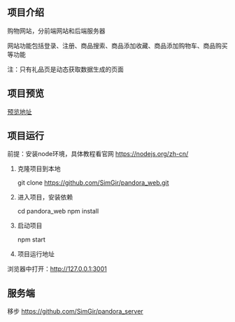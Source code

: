 ## 项目介绍

购物网站，分前端网站和后端服务器

网站功能包括登录、注册、商品搜索、商品添加收藏、商品添加购物车、商品购买等功能

注：只有礼品页是动态获取数据生成的页面


## 项目预览

[预览地址](https://simgir.github.io/pandora_web/dist/index.html)


## 项目运行

前提：安装node环境，具体教程看官网 https://nodejs.org/zh-cn/ 

1. 克隆项目到本地

	git clone https://github.com/SimGir/pandora_web.git

2. 进入项目，安装依赖

	cd pandora_web
	npm install

3. 启动项目

	npm start

4. 项目运行地址

  浏览器中打开：http://127.0.0.1:3001 

## 服务端

移步 https://github.com/SimGir/pandora_server 
